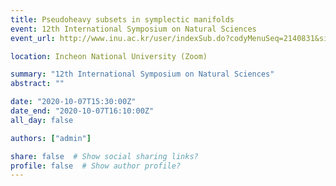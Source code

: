 ```yaml
---
title: Pseudoheavy subsets in symplectic manifolds
event: 12th International Symposium on Natural Sciences
event_url: http://www.inu.ac.kr/user/indexSub.do?codyMenuSeq=2140831&siteId=ribs

location: Incheon National University (Zoom)

summary: "12th International Symposium on Natural Sciences"
abstract: ""

date: "2020-10-07T15:30:00Z"
date_end: "2020-10-07T16:10:00Z"
all_day: false

authors: ["admin"]

share: false  # Show social sharing links?
profile: false  # Show author profile?
---
```

